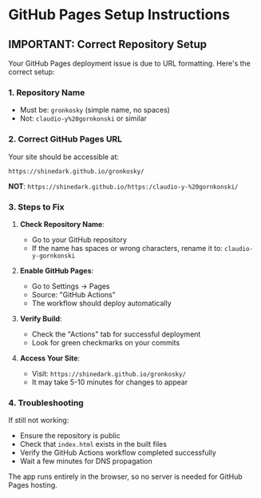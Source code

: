 # GitHub Pages Setup Instructions

## IMPORTANT: Correct Repository Setup

Your GitHub Pages deployment issue is due to URL formatting. Here's the correct setup:

### 1. Repository Name
- Must be: `gronkosky` (simple name, no spaces)
- Not: `claudio-y%20gornkonski` or similar

### 2. Correct GitHub Pages URL
Your site should be accessible at:
```
https://shinedark.github.io/gronkosky/
```

**NOT**: `https://shinedark.github.io/https:/claudio-y-%20gornkonski/`

### 3. Steps to Fix

1. **Check Repository Name**:
   - Go to your GitHub repository
   - If the name has spaces or wrong characters, rename it to: `claudio-y-gornkonski`

2. **Enable GitHub Pages**:
   - Go to Settings → Pages
   - Source: "GitHub Actions" 
   - The workflow should deploy automatically

3. **Verify Build**:
   - Check the "Actions" tab for successful deployment
   - Look for green checkmarks on your commits

4. **Access Your Site**:
   - Visit: `https://shinedark.github.io/gronkosky/`
   - It may take 5-10 minutes for changes to appear

### 4. Troubleshooting

If still not working:
- Ensure the repository is public
- Check that `index.html` exists in the built files
- Verify the GitHub Actions workflow completed successfully
- Wait a few minutes for DNS propagation

The app runs entirely in the browser, so no server is needed for GitHub Pages hosting.